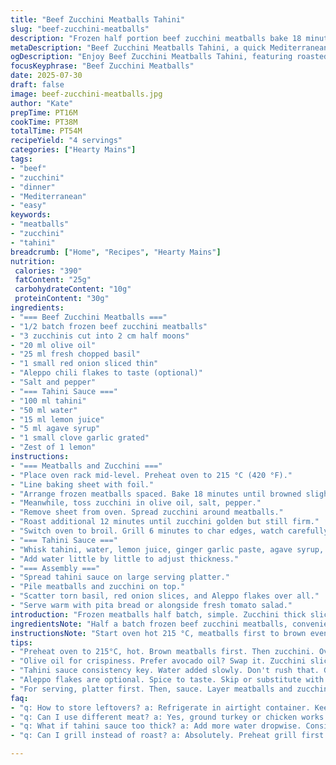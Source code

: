 ```yaml
---
title: "Beef Zucchini Meatballs Tahini"
slug: "beef-zucchini-meatballs"
description: "Frozen half portion beef zucchini meatballs bake 18 minutes till golden. Zucchini sliced 2 cm thick, olive oil coat. Season salt pepper, grill 12 minutes. Sauce whipped tahini lemon garlic honey water lemon zest swap honey for agave. Fresh mint scatter, scallions slice, sprinkle Aleppo pepper. Serve with pita or green tomato salad."
metaDescription: "Beef Zucchini Meatballs Tahini, a quick Mediterranean dish with meatballs, zucchini, and a zesty tahini sauce."
ogDescription: "Enjoy Beef Zucchini Meatballs Tahini, featuring roasted meatballs and grilled zucchini paired with a creamy tahini sauce."
focusKeyphrase: "Beef Zucchini Meatballs"
date: 2025-07-30
draft: false
image: beef-zucchini-meatballs.jpg
author: "Kate"
prepTime: PT16M
cookTime: PT38M
totalTime: PT54M
recipeYield: "4 servings"
categories: ["Hearty Mains"]
tags:
- "beef"
- "zucchini"
- "dinner"
- "Mediterranean"
- "easy"
keywords:
- "meatballs"
- "zucchini"
- "tahini"
breadcrumb: ["Home", "Recipes", "Hearty Mains"]
nutrition: 
 calories: "390"
 fatContent: "25g"
 carbohydrateContent: "10g"
 proteinContent: "30g"
ingredients:
- "=== Beef Zucchini Meatballs ==="
- "1/2 batch frozen beef zucchini meatballs"
- "3 zucchinis cut into 2 cm half moons"
- "20 ml olive oil"
- "25 ml fresh chopped basil"
- "1 small red onion sliced thin"
- "Aleppo chili flakes to taste (optional)"
- "Salt and pepper"
- "=== Tahini Sauce ==="
- "100 ml tahini"
- "50 ml water"
- "15 ml lemon juice"
- "5 ml agave syrup"
- "1 small clove garlic grated"
- "Zest of 1 lemon"
instructions:
- "=== Meatballs and Zucchini ==="
- "Place oven rack mid-level. Preheat oven to 215 °C (420 °F)."
- "Line baking sheet with foil."
- "Arrange frozen meatballs spaced. Bake 18 minutes until browned slightly."
- "Meanwhile, toss zucchini in olive oil, salt, pepper."
- "Remove sheet from oven. Spread zucchini around meatballs."
- "Roast additional 12 minutes until zucchini golden but still firm."
- "Switch oven to broil. Grill 6 minutes to char edges, watch carefully."
- "=== Tahini Sauce ==="
- "Whisk tahini, water, lemon juice, ginger garlic paste, agave syrup, lemon zest in bowl until creamy but pourable."
- "Add water little by little to adjust thickness."
- "=== Assembly ==="
- "Spread tahini sauce on large serving platter."
- "Pile meatballs and zucchini on top."
- "Scatter torn basil, red onion slices, and Aleppo flakes over all."
- "Serve warm with pita bread or alongside fresh tomato salad."
introduction: "Frozen meatballs half batch, simple. Zucchini thick slices, olive oil slick. Bake and bake again, some grilling to finish. Tahini thicker, lemon twang, agave sweet twist. Fresh herbs torn bold, onion sliced sharp. Sumac swapped out for Aleppo. Quick, no mush. Plate up sauce first. Dip or drizzle. Bite bursts herb, tang, soft meat. Rustic Mediterranean vibe. Warm pita optional. Salad optional. Easy dinner. Little fuss, maximum flavor. Play with char, keep zucchini texture firm. Garlic in sauce not too raw, mellowed by agave sweet. Bright and savory mingling."
ingredientsNote: "Half a batch frozen beef zucchini meatballs, convenient and quick, keeps portions controlled. Zucchini slices thick enough to hold shape through baking and broiling. Olive oil provides crispiness, swap to avocado oil if preferred. Basil fresh instead of mint - slightly different herbal note but fresh nonetheless. Red onion for sharp bite and color contrast, offers crunch without cooking. Aleppo flakes add moderate smoky heat and deep flavor, milder than sumac, can omit or replace with smoked paprika. Tahini sauce smoothies lemon zest folded in, agave replaces honey for vegan option, water added gradually to control sauce consistency, garlic grated finely to disperse evenly without strong raw edge."
instructionsNote: "Start oven hot 215 °C, meatballs first to brown evenly then zucchini joins for roasting solid firmness. Watch zucchini closely under broiler to prevent burning - aim for crispy edges with tender insides. Sauce whisked thoroughly, easy to adjust by adding water dropwise till desired pourability. Lemon zest adds fresh aromatic layer, grated garlic combines with agave sweetness balancing sharp lemon acidity. Assemble on platter by ladling tahini base, layering warm meatballs and zucchini, scattered fresh basil and red onion slices brighten dish visually and tactically. Spice hit with Aleppo flakes can be adjusted for heat tolerance, sprinkle gently. Serve immediately for best texture contrast, leftovers reheat gently."
tips:
- "Preheat oven to 215°C, hot. Brown meatballs first. Then zucchini. Oven racks help even cooking. Watch closely as zucchini roasts for perfect texture."
- "Olive oil for crispiness. Prefer avocado oil? Swap it. Zucchini slices too thick might mush. Keep an eye, direct heat matters. Broiler time can vary too."
- "Tahini sauce consistency key. Water added slowly. Don't rush that. Grate garlic finely for better mix. Agave replaces honey; use even amount. Powerful balance."
- "Aleppo flakes are optional. Spice to taste. Skip or substitute with smoked paprika. Keep sharp bites of onion. Fresh herbs should be scattered but not drowned."
- "For serving, platter first. Then, sauce. Layer meatballs and zucchini. Finish with a sprinkle of fresh herbs. More color adds flair, but don’t forget flavor."
faq:
- "q: How to store leftovers? a: Refrigerate in airtight container. Keeps two days. Reheat in oven or microwave. Texture changes slightly when cooling."
- "q: Can I use different meat? a: Yes, ground turkey or chicken works. Flavor adjusted with spices. Watch cooking time. Cooking finishes ensure doneness."
- "q: What if tahini sauce too thick? a: Add more water dropwise. Consistency matters for drizzle. Adjust while mixing till it's right. Don't overdo it."
- "q: Can I grill instead of roast? a: Absolutely. Preheat grill first. Cook meatballs until firm. Zucchini can grill directly. Ensure number of those pieces are few."

---
```

